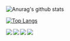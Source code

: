 ![Anurag's github stats](https://github-readme-stats.vercel.app/api?username=jdrouet&count_private=true&show_icons=true&theme=tokyonight&include_all_commits=true)

[![Top Langs](https://github-readme-stats.vercel.app/api/top-langs/?username=jdrouet)](https://github.com/anuraghazra/github-readme-stats)

<a href="https://github.com/jdrouet/mrml">
  <img align="left" src="https://github-readme-stats.vercel.app/api/pin/?username=jdrouet&repo=mrml" />
</a>

<a href="https://github.com/jdrouet/catapulte">
  <img align="left" src="https://github-readme-stats.vercel.app/api/pin/?username=jdrouet&repo=catapulte" />
</a>

<a href="https://github.com/jdrouet/jolimail">
  <img align="left" src="https://github-readme-stats.vercel.app/api/pin/?username=jdrouet&repo=jolimail" />
</a>

<a href="https://github.com/jdrouet/docker-on-ci">
  <img align="left" src="https://github-readme-stats.vercel.app/api/pin/?username=jdrouet&repo=docker-on-ci" />
</a>
